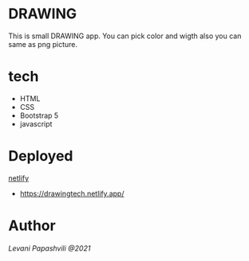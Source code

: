 # DRAWING
This is small DRAWING app. You can pick color and wigth also you can same as png picture.

# tech
* HTML
* CSS
* Bootstrap 5
* javascript

# Deployed
[netlify](https://app.netlify.com/)
* https://drawingtech.netlify.app/

</hr>

# Author
###### Levani Papashvili @2021